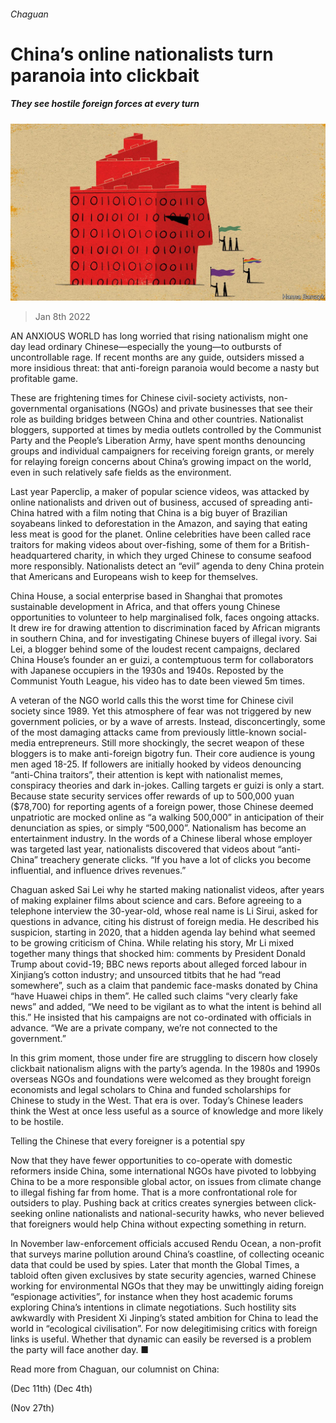 ###### Chaguan

# China’s online nationalists turn paranoia into clickbait 

##### They see hostile foreign forces at every turn 

![image](images/20220108_CND000_0.jpg) 

> Jan 8th 2022 

AN ANXIOUS WORLD has long worried that rising nationalism might one day lead ordinary Chinese—especially the young—to outbursts of uncontrollable rage. If recent months are any guide, outsiders missed a more insidious threat: that anti-foreign paranoia would become a nasty but profitable game.

These are frightening times for Chinese civil-society activists, non-governmental organisations (NGOs) and private businesses that see their role as building bridges between China and other countries. Nationalist bloggers, supported at times by media outlets controlled by the Communist Party and the People’s Liberation Army, have spent months denouncing groups and individual campaigners for receiving foreign grants, or merely for relaying foreign concerns about China’s growing impact on the world, even in such relatively safe fields as the environment.


Last year Paperclip, a maker of popular science videos, was attacked by online nationalists and driven out of business, accused of spreading anti-China hatred with a film noting that China is a big buyer of Brazilian soyabeans linked to deforestation in the Amazon, and saying that eating less meat is good for the planet. Online celebrities have been called race traitors for making videos about over-fishing, some of them for a British-headquartered charity, in which they urged Chinese to consume seafood more responsibly. Nationalists detect an “evil” agenda to deny China protein that Americans and Europeans wish to keep for themselves.

China House, a social enterprise based in Shanghai that promotes sustainable development in Africa, and that offers young Chinese opportunities to volunteer to help marginalised folk, faces ongoing attacks. It drew ire for drawing attention to discrimination faced by African migrants in southern China, and for investigating Chinese buyers of illegal ivory. Sai Lei, a blogger behind some of the loudest recent campaigns, declared China House’s founder an er guizi, a contemptuous term for collaborators with Japanese occupiers in the 1930s and 1940s. Reposted by the Communist Youth League, his video has to date been viewed 5m times.

A veteran of the NGO world calls this the worst time for Chinese civil society since 1989. Yet this atmosphere of fear was not triggered by new government policies, or by a wave of arrests. Instead, disconcertingly, some of the most damaging attacks came from previously little-known social-media entrepreneurs. Still more shockingly, the secret weapon of these bloggers is to make anti-foreign bigotry fun. Their core audience is young men aged 18-25. If followers are initially hooked by videos denouncing “anti-China traitors”, their attention is kept with nationalist memes, conspiracy theories and dark in-jokes. Calling targets er guizi is only a start. Because state security services offer rewards of up to 500,000 yuan ($78,700) for reporting agents of a foreign power, those Chinese deemed unpatriotic are mocked online as “a walking 500,000” in anticipation of their denunciation as spies, or simply “500,000”. Nationalism has become an entertainment industry. In the words of a Chinese liberal whose employer was targeted last year, nationalists discovered that videos about “anti-China” treachery generate clicks. “If you have a lot of clicks you become influential, and influence drives revenues.”

Chaguan asked Sai Lei why he started making nationalist videos, after years of making explainer films about science and cars. Before agreeing to a telephone interview the 30-year-old, whose real name is Li Sirui, asked for questions in advance, citing his distrust of foreign media. He described his suspicion, starting in 2020, that a hidden agenda lay behind what seemed to be growing criticism of China. While relating his story, Mr Li mixed together many things that shocked him: comments by President Donald Trump about covid-19; BBC news reports about alleged forced labour in Xinjiang’s cotton industry; and unsourced titbits that he had “read somewhere”, such as a claim that pandemic face-masks donated by China “have Huawei chips in them”. He called such claims “very clearly fake news” and added, “We need to be vigilant as to what the intent is behind all this.” He insisted that his campaigns are not co-ordinated with officials in advance. “We are a private company, we’re not connected to the government.”

In this grim moment, those under fire are struggling to discern how closely clickbait nationalism aligns with the party’s agenda. In the 1980s and 1990s overseas NGOs and foundations were welcomed as they brought foreign economists and legal scholars to China and funded scholarships for Chinese to study in the West. That era is over. Today’s Chinese leaders think the West at once less useful as a source of knowledge and more likely to be hostile.

Telling the Chinese that every foreigner is a potential spy

Now that they have fewer opportunities to co-operate with domestic reformers inside China, some international NGOs have pivoted to lobbying China to be a more responsible global actor, on issues from climate change to illegal fishing far from home. That is a more confrontational role for outsiders to play. Pushing back at critics creates synergies between click-seeking online nationalists and national-security hawks, who never believed that foreigners would help China without expecting something in return.

In November law-enforcement officials accused Rendu Ocean, a non-profit that surveys marine pollution around China’s coastline, of collecting oceanic data that could be used by spies. Later that month the Global Times, a tabloid often given exclusives by state security agencies, warned Chinese working for environmental NGOs that they may be unwittingly aiding foreign “espionage activities”, for instance when they host academic forums exploring China’s intentions in climate negotiations. Such hostility sits awkwardly with President Xi Jinping’s stated ambition for China to lead the world in “ecological civilisation”. For now delegitimising critics with foreign links is useful. Whether that dynamic can easily be reversed is a problem the party will face another day. ■

Read more from Chaguan, our columnist on China:

 (Dec 11th) (Dec 4th)

 (Nov 27th)


